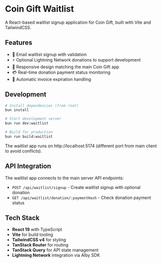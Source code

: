 # Coin Gift Waitlist

A React-based waitlist signup application for Coin Gift, built with Vite and TailwindCSS.

## Features

- 📧 Email waitlist signup with validation
- ⚡ Optional Lightning Network donations to support development
- 🎨 Responsive design matching the main Coin Gift app
- 💳 Real-time donation payment status monitoring
- 🔄 Automatic invoice expiration handling

## Development

```bash
# Install dependencies (from root)
bun install

# Start development server
bun run dev:waitlist

# Build for production
bun run build:waitlist
```

The waitlist app runs on http://localhost:5174 (different port from main client to avoid conflicts).

## API Integration

The waitlist app connects to the main server API endpoints:

- `POST /api/waitlist/signup` - Create waitlist signup with optional donation
- `GET /api/waitlist/donation/:paymentHash` - Check donation payment status

## Tech Stack

- **React 19** with TypeScript
- **Vite** for build tooling
- **TailwindCSS v4** for styling
- **TanStack Router** for routing
- **TanStack Query** for API state management
- **Lightning Network** integration via Alby SDK
